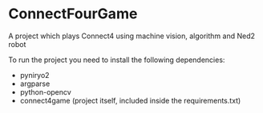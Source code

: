 # ConnectFourGame 
A project which plays Connect4 using machine vision, algorithm and Ned2 robot

To run the project you need to install the following dependencies:

- pyniryo2
- argparse
- python-opencv
- connect4game (project itself, included inside the requirements.txt)
